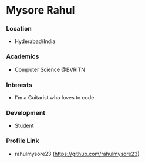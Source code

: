 ﻿# Mysore Rahul

### Location

- Hyderabad/India

### Academics

- Computer Science @BVRITN

### Interests

- I'm a Guitarist who loves to code.

### Development

- Student 

### Profile Link

- rahulmysore23 (https://github.com/rahulmysore23)